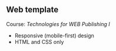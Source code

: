 ## Web template

Course: *Technologies for WEB Publishing I*  

 - Responsive (mobile-first) design
 - HTML and CSS only
